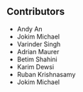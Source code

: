 ## Contributors 

- Andy An
- Jokim Michael
- Varinder Singh
- Adrian Maurer
- Betim Shahini
- Karim Dewsi
- Ruban Krishnasamy
- Jokim Michael


